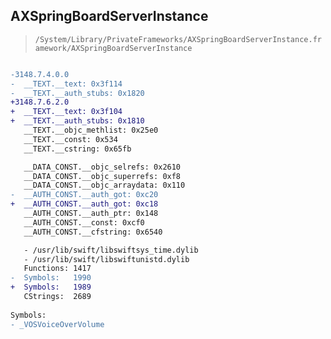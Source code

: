 ## AXSpringBoardServerInstance

> `/System/Library/PrivateFrameworks/AXSpringBoardServerInstance.framework/AXSpringBoardServerInstance`

```diff

-3148.7.4.0.0
-  __TEXT.__text: 0x3f114
-  __TEXT.__auth_stubs: 0x1820
+3148.7.6.2.0
+  __TEXT.__text: 0x3f104
+  __TEXT.__auth_stubs: 0x1810
   __TEXT.__objc_methlist: 0x25e0
   __TEXT.__const: 0x534
   __TEXT.__cstring: 0x65fb

   __DATA_CONST.__objc_selrefs: 0x2610
   __DATA_CONST.__objc_superrefs: 0xf8
   __DATA_CONST.__objc_arraydata: 0x110
-  __AUTH_CONST.__auth_got: 0xc20
+  __AUTH_CONST.__auth_got: 0xc18
   __AUTH_CONST.__auth_ptr: 0x148
   __AUTH_CONST.__const: 0xcf0
   __AUTH_CONST.__cfstring: 0x6540

   - /usr/lib/swift/libswiftsys_time.dylib
   - /usr/lib/swift/libswiftunistd.dylib
   Functions: 1417
-  Symbols:   1990
+  Symbols:   1989
   CStrings:  2689
 
Symbols:
- _VOSVoiceOverVolume

```
